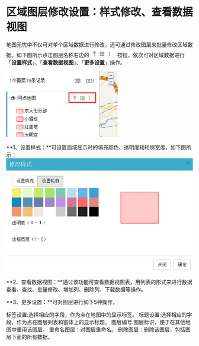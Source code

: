 # 区域图层修改设置：样式修改、查看数据视图

地图无忧中不仅可对单个区域数据进行修改，还可通过修改图层来批量修改区域数据。如下图所示点击图层名称右边的![](区域图层1.jpg)按钮，依次可对区域数据进行「**设置样式**」、「**查看数据视图**」、「**更多设置**」操作。

![](区域图层设置1.jpg)

**1、设置样式：**可设置面域显示时的填充颜色、透明度和轮廓宽度，如下图所示：
![](区域图层设置2.jpg)

**2、查看数据视图：**通过该功能可查看数据视图表，用列表的形式来进行数据查看、查找、批量修改、增加列、删除列、下载数据等操作。

**3、更多设置：**可对图层进行如下5种操作， 


标签设置:选择相应的字段，作为点在地图中的显示标签。
标题设置:选择相应的字段，作为点在图层列表和窗体上的显示标题。
图层编号:图层标识，便于在其他地图中重用该图层。
重命名图层：对图层重命名。
删除图层：删除该图层，包括图层下面的所有数据。
